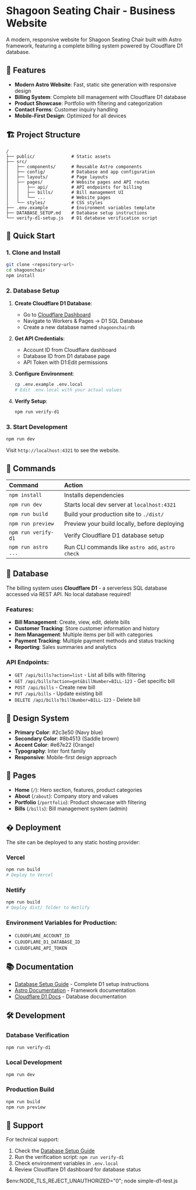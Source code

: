 # Shagoon Seating Chair - Business Website

A modern, responsive website for Shagoon Seating Chair built with Astro framework, featuring a complete billing system powered by Cloudflare D1 database.

## 🚀 Features

- **Modern Astro Website**: Fast, static site generation with responsive design
- **Billing System**: Complete bill management with Cloudflare D1 database
- **Product Showcase**: Portfolio with filtering and categorization
- **Contact Forms**: Customer inquiry handling
- **Mobile-First Design**: Optimized for all devices

## 🏗️ Project Structure

```text
/
├── public/              # Static assets
├── src/
│   ├── components/      # Reusable Astro components
│   ├── config/          # Database and app configuration
│   ├── layouts/         # Page layouts
│   ├── pages/           # Website pages and API routes
│   │   ├── api/         # API endpoints for billing
│   │   ├── bills/       # Bill management UI
│   │   └── ...          # Website pages
│   └── styles/          # CSS styles
├── .env.example         # Environment variables template
├── DATABASE_SETUP.md    # Database setup instructions
└── verify-d1-setup.js   # D1 database verification script
```

## 🚀 Quick Start

### 1. Clone and Install

```bash
git clone <repository-url>
cd shagoonchair
npm install
```

### 2. Database Setup

1. **Create Cloudflare D1 Database**:
   - Go to [Cloudflare Dashboard](https://dash.cloudflare.com)
   - Navigate to Workers & Pages → D1 SQL Database
   - Create a new database named `shagoonchairdb`

2. **Get API Credentials**:
   - Account ID from Cloudflare dashboard
   - Database ID from D1 database page
   - API Token with D1:Edit permissions

3. **Configure Environment**:
   ```bash
   cp .env.example .env.local
   # Edit .env.local with your actual values
   ```

4. **Verify Setup**:
   ```bash
   npm run verify-d1
   ```

### 3. Start Development

```bash
npm run dev
```

Visit `http://localhost:4321` to see the website.

## 🧞 Commands

| Command                   | Action                                           |
| :------------------------ | :----------------------------------------------- |
| `npm install`             | Installs dependencies                            |
| `npm run dev`             | Starts local dev server at `localhost:4321`      |
| `npm run build`           | Build your production site to `./dist/`          |
| `npm run preview`         | Preview your build locally, before deploying     |
| `npm run verify-d1`       | Verify Cloudflare D1 database setup             |
| `npm run astro ...`       | Run CLI commands like `astro add`, `astro check` |

## 💾 Database

The billing system uses **Cloudflare D1** - a serverless SQL database accessed via REST API. No local database required!

### Features:
- **Bill Management**: Create, view, edit, delete bills
- **Customer Tracking**: Store customer information and history
- **Item Management**: Multiple items per bill with categories
- **Payment Tracking**: Multiple payment methods and status tracking
- **Reporting**: Sales summaries and analytics

### API Endpoints:
- `GET /api/bills?action=list` - List all bills with filtering
- `GET /api/bills?action=get&billNumber=BILL-123` - Get specific bill
- `POST /api/bills` - Create new bill
- `PUT /api/bills` - Update existing bill
- `DELETE /api/bills?billNumber=BILL-123` - Delete bill

## 🎨 Design System

- **Primary Color**: #2c3e50 (Navy blue)
- **Secondary Color**: #8b4513 (Saddle brown)  
- **Accent Color**: #e67e22 (Orange)
- **Typography**: Inter font family
- **Responsive**: Mobile-first design approach

## 📱 Pages

- **Home** (`/`): Hero section, features, product categories
- **About** (`/about`): Company story and values
- **Portfolio** (`/portfolio`): Product showcase with filtering
- **Bills** (`/bills`): Bill management system (admin)

## � Deployment

The site can be deployed to any static hosting provider:

### Vercel
```bash
npm run build
# Deploy to Vercel
```

### Netlify
```bash
npm run build
# Deploy dist/ folder to Netlify
```

### Environment Variables for Production:
- `CLOUDFLARE_ACCOUNT_ID`
- `CLOUDFLARE_D1_DATABASE_ID`
- `CLOUDFLARE_API_TOKEN`

## 📚 Documentation

- [Database Setup Guide](./DATABASE_SETUP.md) - Complete D1 setup instructions
- [Astro Documentation](https://docs.astro.build) - Framework documentation
- [Cloudflare D1 Docs](https://developers.cloudflare.com/d1/) - Database documentation

## 🛠️ Development

### Database Verification
```bash
npm run verify-d1
```

### Local Development
```bash
npm run dev
```

### Production Build
```bash
npm run build
npm run preview
```

## 🤝 Support

For technical support:
1. Check the [Database Setup Guide](./DATABASE_SETUP.md)
2. Run the verification script: `npm run verify-d1`
3. Check environment variables in `.env.local`
4. Review Cloudflare D1 dashboard for database status

$env:NODE_TLS_REJECT_UNAUTHORIZED="0"; node simple-d1-test.js